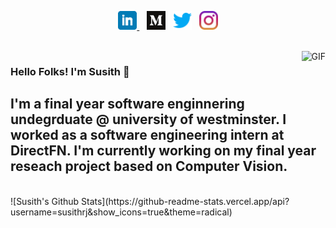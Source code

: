 <p align='center'>
<a href="https://www.linkedin.com/in/susithrj"><img height="30" src="https://github.com/susithrj/susithrj/blob/main/icons/linkedin.png?raw=true">
</a>&nbsp;&nbsp;
<a href="https://medium.com/@susithrj"><img height="30" src="https://github.com/susithrj/susithrj/blob/main/icons/medium.png?raw=true"></a>&nbsp;&nbsp;
<a href="https://twitter.com/susithrj"><img height="30" src="https://github.com/susithrj/susithrj/blob/main/icons/twitter.png?raw=true"></a>&nbsp;&nbsp;
<a href="https://www.instagram.com/susithrj"><img height="30" src="https://github.com/susithrj/susithrj/blob/main/icons/instagram.png?raw=true"></a>
</p>
<br />
<img align="right" alt="GIF" src="https://media.giphy.com/media/cFdHXXm5GhJsc/giphy.gif" />


### Hello Folks! I'm Susith 👋
 ## I'm a final year software enginnering undegrduate @ university of westminster. I worked as a software engineering intern at DirectFN. I'm currently working on my final year reseach project based on Computer Vision.


<!-- <br />

[<img align="left" alt="susith | LinkedIn" width="22px" src="https://cdn.jsdelivr.net/npm/simple-icons@v3/icons/linkedin.svg" />][linkedin]
[<img align="left" alt="susith | Medium" width="22px" src="https://cdn.jsdelivr.net/npm/simple-icons@v3/icons/medium.svg" />][medium]
[<img align="left" alt="susith | Facebook" width="22px" src="https://cdn.jsdelivr.net/npm/simple-icons@v3/icons/facebook.svg" />][facebook]
[<img align="left" alt="susith | Twitter" width="22px" src="https://cdn.jsdelivr.net/npm/simple-icons@v3/icons/twitter.svg" />][twitter]
[<img align="left" alt="susith | Instagram" width="22px" src="https://cdn.jsdelivr.net/npm/simple-icons@v3/icons/instagram.svg" />][instagram]

<p>&nbsp;</p> -->
<br />
![Susith's Github Stats](https://github-readme-stats.vercel.app/api?username=susithrj&show_icons=true&theme=radical)








<!--
**susithrj/susithrj** is a ✨ _special_ ✨ repository because its `README.md` (this file) appears on your GitHub profile.

Here are some ideas to get you started:

- 🔭 I’ m currently working on ...
- 🌱 I’m currently learning ...
- 👯 I’m looking to collaborate on ...
- 🤔 I’m looking for help with ...
- 💬 Ask me about ...
- 📫 How to reach me: ...
- 😄 Pronouns: ..
- ⚡ Fun fact: ..
add more
-->
